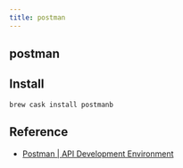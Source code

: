 ```yaml
---
title: postman
---
```


## postman

## Install

```
brew cask install postmanb
```

## Reference
* [Postman \| API Development Environment](https://www.getpostman.com/)

